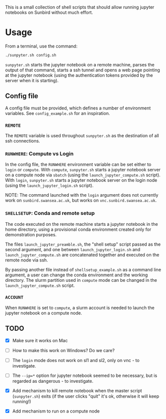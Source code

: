 This is a small collection of shell scripts that should allow running
jupyter notebooks on Sunbird without much effort.

# Usage
From a terminal, use the command:
```bash
./sunpyter.sh config.sh
```
`sunpyter.sh` starts the jupyter notebook on a remote machine, parses the output 
of that command, starts a ssh tunnel and opens a web page pointing at the 
jupyter notebook (using the authentication tokens provided by the server
when it is starting).

## Config file
A config file must be provided, which defines a number of environment 
variables. See `config_example.sh` for an inspiration.

### `REMOTE`
The `REMOTE` variable is used throughout `sunpyter.sh` as the destination of 
all ssh connections.

### `RUNWHERE`: Compute vs Login
In the config file, the `RUNWHERE` environment variable can be set either
to `login` or `compute`. With `compute`, `sunpyter.sh` starts a jupyter notebook 
server on a compute node via `sbatch` (using the `launch_jupyter_compute.sh` 
script).
With `login`, `sunpyter.sh` starts a jupyter notebook server on the login node
(using the `launch_jupyter_login.sh` script).

NOTE: The command launched with the `login` argument does not currently work on 
`sunbird.swansea.ac.uk`, but works on `vnc.sunbird.swansea.ac.uk`.

### `SHELLSETUP`: Conda and remote setup

The code executed on the remote machine starts a jupyter notebook in the home 
directory, using a provisional conda environment created only for demonstration
purposes.

The files `launch_jupyter_preamble.sh`, the "shell setup" script passed as the 
second argument, and one between `launch_jupyter_login.sh` and 
`launch_jupyter_compute.sh` are concatenated together and executed on the 
remote node via ssh.

By passing another file instead of `shellsetup_example.sh` as a command line 
argument, a user can change the conda environment and the working directory. 
The slurm partition used in `compute` mode can be changed in the 
`launch_jupyter_compute.sh` script. 

### `ACCOUNT`
When `RUNWHERE` is set to `compute`, a slurm account is needed to launch the
jupyter notebook on a compute node.


## TODO 
- [x] Make sure it works on Mac
- [ ] How to make this work on Windows? Do we care?
- [ ] The `login` mode does not work on sl1 and sl2, only on vnc - to investigate.
- [ ] The `--ip=*` option for jupyter notebook seemed to be necessary, but is 
      regarded as dangerous - to investigate.
- [x] Add mechanism to kill remote notebook when the master script 
      (`sunpyter.sh`) exits (if the user clicks "quit" it's ok, otherwise it 
      will keep running!)
- [x] Add mechanism to run on a compute node

